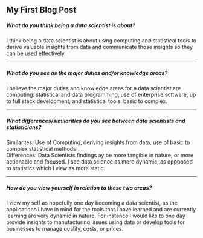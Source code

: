 
## My First Blog Post 

##### What do you think being a data scientist is about? 

I think being a data scientist is about using computing and statistical tools to derive valuable insights from data and communicate those insights so they can be used effectively. 

---
##### What do you see as the major duties and/or knowledge areas? 

I believe the major duties and knowledge areas for a data scientist are computing: statistical and data programming, use of enterprise software, up to full stack development; and statistical tools: basic to complex. 

---
##### What differences/similarities do you see between data scientists and statisticians? 

Similarites: Use of Computing, deriving insights from data, use of basic to complex statistical methods  
Differences: Data Scientists findings ay be more tangible in nature, or more actionable and focused. I see data science as more dynamic, as oppposed to statistics which I view as more static. 

---
##### How do you view yourself in relation to these two areas? 

I view my self as hopefully one day becoming a data scientist, as the applications I have in mind for the tools that I have learned and are currently learning are very dynamic in nature. For instance i would like to one day provide insights to manufacturing issues using data or develop tools for businesses to manage quality, costs, or prices. 
